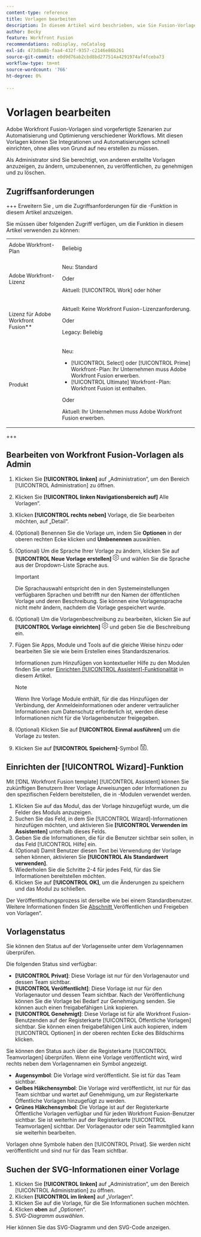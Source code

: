 ```yaml
---
content-type: reference
title: Vorlagen bearbeiten
description: In diesem Artikel wird beschrieben, wie Sie Fusion-Vorlagen bearbeiten.
author: Becky
feature: Workfront Fusion
recommendations: noDisplay, noCatalog
exl-id: 473dba8b-faa4-432f-9357-c2146e86b261
source-git-commit: e0d9d76ab2cbd8bd277514a4291974af4fceba73
workflow-type: tm+mt
source-wordcount: '766'
ht-degree: 0%

---
```


# Vorlagen bearbeiten

Adobe Workfront Fusion-Vorlagen sind vorgefertigte Szenarien zur Automatisierung und Optimierung verschiedener Workflows. Mit diesen Vorlagen können Sie Integrationen und Automatisierungen schnell einrichten, ohne alles von Grund auf neu erstellen zu müssen.

Als Administrator sind Sie berechtigt, von anderen erstellte Vorlagen anzuzeigen, zu ändern, umzubenennen, zu veröffentlichen, zu genehmigen und zu löschen.

## Zugriffsanforderungen

+++ Erweitern Sie , um die Zugriffsanforderungen für die -Funktion in diesem Artikel anzuzeigen.

Sie müssen über folgenden Zugriff verfügen, um die Funktion in diesem Artikel verwenden zu können:

<table style="table-layout:auto">
  <col>
  <col>
  <tbody>
    <tr>
      <td role="rowheader">Adobe Workfront-Plan</td>
      <td><p>Beliebig</p></td>
    </tr>
    <tr data-mc-conditions="">
      <td role="rowheader">Adobe Workfront-Lizenz</td>
      <td><p>Neu: Standard</p><p>Oder</p><p>Aktuell: [!UICONTROL Work] oder höher</p></td>
    </tr>
    <tr>
      <td role="rowheader">Lizenz für Adobe Workfront Fusion**</td>
      <td>
        <p>Aktuell: Keine Workfront Fusion-Lizenzanforderung.</p>
        <p>Oder</p>
        <p>Legacy: Beliebig</p>
      </td>
    </tr>
    <tr>
      <td role="rowheader">Produkt</td>
      <td>
        <p>Neu:</p>
        <ul>
          <li>[!UICONTROL Select] oder [!UICONTROL Prime] Workfront-Plan: Ihr Unternehmen muss Adobe Workfront Fusion erwerben.</li>
          <li>[!UICONTROL Ultimate] Workfront-Plan: Workfront Fusion ist enthalten.</li>
        </ul>
        <p>Oder</p>
        <p>Aktuell: Ihr Unternehmen muss Adobe Workfront Fusion erwerben.</p>
      </td>
    </tr>
  </tbody>
</table>

<!--
For more detail about the information in this table, see [Access requirements in Workfront documentation](/help/quicksilver/administration-and-setup/add-users/access-levels-and-object-permissions/access-level-requirements-in-documentation.md). 

For information on Adobe Workfront Fusion licenses, see [Adobe Workfront Fusion licenses](../../workfront-fusion/get-started/license-automation-vs-integration.md). -->

+++

## Bearbeiten von Workfront Fusion-Vorlagen als Admin

1. Klicken Sie **[!UICONTROL linken]** auf „Administration“, um den Bereich [!UICONTROL Administration] zu öffnen.
1. Klicken Sie **[!UICONTROL linken Navigationsbereich auf]** Alle Vorlagen“.
1. Klicken **[!UICONTROL rechts neben]** Vorlage, die Sie bearbeiten möchten, auf „Detail“.
1. (Optional) Benennen Sie die Vorlage um, indem Sie **Optionen** in der oberen rechten Ecke klicken und **Umbenennen** auswählen.
1. (Optional) Um die Sprache Ihrer Vorlage zu ändern, klicken Sie auf **[!UICONTROL Neue Vorlage erstellen]** ![Symbol Szenarioeinstellungen](assets/fusion-scenario-settings-icon.png) und wählen Sie die Sprache aus der Dropdown-Liste Sprache aus.

   >[!IMPORTANT]
   >
   >Die Sprachauswahl entspricht den in den Systemeinstellungen verfügbaren Sprachen und betrifft nur den Namen der öffentlichen Vorlage und deren Beschreibung. Sie können eine Vorlagensprache nicht mehr ändern, nachdem die Vorlage gespeichert wurde.

1. (Optional) Um die Vorlagenbeschreibung zu bearbeiten, klicken Sie auf **[!UICONTROL Vorlage einrichten]** ![Symbol „Szenarioeinstellungen“](assets/fusion-scenario-settings-icon.png) und geben Sie die Beschreibung ein.
1. Fügen Sie Apps, Module und Tools auf die gleiche Weise hinzu oder bearbeiten Sie sie wie beim Erstellen eines Standardszenarios.

   Informationen zum Hinzufügen von kontextueller Hilfe zu den Modulen finden Sie unter [Einrichten [!UICONTROL Assistent]-Funktionalität](#set-up-wizard-functionality) in diesem Artikel.

   <!--For more information on building a scenario, see [Create a scenario in Adobe Workfront Fusion](../../../workfront-fusion/scenarios/create-a-scenario.md).-->

   >[!NOTE]
   >
   >Wenn Ihre Vorlage Module enthält, für die das Hinzufügen der Verbindung, der Anmeldeinformationen oder anderer vertraulicher Informationen zum Datenschutz erforderlich ist, werden diese Informationen nicht für die Vorlagenbenutzer freigegeben.

1. (Optional) Klicken Sie auf **[!UICONTROL Einmal ausführen]** um die Vorlage zu testen.
1. Klicken Sie auf **[!UICONTROL Speichern]**-Symbol ![Speichern](assets/save-icon.png).


## Einrichten der [!UICONTROL Wizard]-Funktion

Mit [!DNL Workfront Fusion template] [!UICONTROL Assistent] können Sie zukünftigen Benutzern Ihrer Vorlage Anweisungen oder Informationen zu den spezifischen Feldern bereitstellen, die in -Modulen verwendet werden.

1. Klicken Sie auf das Modul, das der Vorlage hinzugefügt wurde, um die Felder des Moduls anzuzeigen.
1. Suchen Sie das Feld, in dem Sie [!UICONTROL Wizard]-Informationen hinzufügen möchten, und aktivieren Sie **[!UICONTROL Verwenden im Assistenten]** unterhalb dieses Felds.
1. Geben Sie die Informationen, die für die Benutzer sichtbar sein sollen, in das Feld [!UICONTROL Hilfe] ein.
1. (Optional) Damit Benutzer diesen Text bei Verwendung der Vorlage sehen können, aktivieren Sie **[!UICONTROL Als Standardwert verwenden]**.
1. Wiederholen Sie die Schritte 2-4 für jedes Feld, für das Sie Informationen bereitstellen möchten.
1. Klicken Sie auf **[!UICONTROL OK]**, um die Änderungen zu speichern und das Modul zu schließen.

Der Veröffentlichungsprozess ist derselbe wie bei einem Standardbenutzer. Weitere Informationen finden Sie [ Abschnitt ](/help/workfront-fusion/create-and-manage-templates/publish-and-share-fusion-templates.md)Veröffentlichen und Freigeben von Vorlagen“.

## Vorlagenstatus

Sie können den Status auf der Vorlagenseite unter dem Vorlagennamen überprüfen.

Die folgenden Status sind verfügbar:

* **[!UICONTROL Privat]**: Diese Vorlage ist nur für den Vorlagenautor und dessen Team sichtbar.
* **[!UICONTROL Veröffentlicht]**: Diese Vorlage ist nur für den Vorlagenautor und dessen Team sichtbar. Nach der Veröffentlichung können Sie die Vorlage bei Bedarf zur Genehmigung senden. Sie können auch einen freigabefähigen Link kopieren.
* **[!UICONTROL Genehmigt]**: Diese Vorlage ist für alle Workfront Fusion-Benutzenden auf der Registerkarte [!UICONTROL Öffentliche Vorlagen] sichtbar. Sie können einen freigabefähigen Link auch kopieren, indem [!UICONTROL Optionen] in der oberen rechten Ecke des Bildschirms klicken.

Sie können den Status auch über die Registerkarte [!UICONTROL Teamvorlagen] überprüfen. Wenn eine Vorlage veröffentlicht wird, wird rechts neben dem Vorlagennamen ein Symbol angezeigt.

* **Augensymbol**: Die Vorlage wird veröffentlicht. Sie ist für das Team sichtbar.
* **Gelbes Häkchensymbol**: Die Vorlage wird veröffentlicht, ist nur für das Team sichtbar und wartet auf Genehmigung, um zur Registerkarte Öffentliche Vorlagen hinzugefügt zu werden.
* **Grünes Häkchensymbol**: Die Vorlage ist auf der Registerkarte Öffentliche Vorlagen verfügbar und für jeden Workfront Fusion-Benutzer sichtbar. Sie ist weiterhin auf der Registerkarte [!UICONTROL Teamvorlagen] sichtbar. Der Vorlagenautor oder sein Teammitglied kann sie weiterhin bearbeiten.

Vorlagen ohne Symbole haben den [!UICONTROL Privat]. Sie werden nicht veröffentlicht und sind nur für das Team sichtbar.

## Suchen der SVG-Informationen einer Vorlage

1. Klicken Sie **[!UICONTROL linken]** auf „Administration“, um den Bereich [!UICONTROL Administration] zu öffnen.
1. Klicken **[!UICONTROL im linken]** auf „Vorlagen“.
1. Klicken Sie auf die Vorlage, für die Sie Informationen suchen möchten.
1. Klicken **oben** auf „Optionen“.
1. *SVG-Diagramm auswählen*.

Hier können Sie das SVG-Diagramm und den SVG-Code anzeigen.
